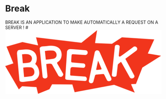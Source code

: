# Break
BREAK IS AN APPLICATION TO MAKE AUTOMATICALLY A REQUEST ON A SERVER !
#<img alt="Break" title="Break" src="img/break.png"/>
